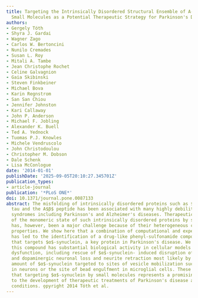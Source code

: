 ```yaml
---
title: Targeting the Intrinsically Disordered Structural Ensemble of A-Synuclein by
  Small Molecules as a Potential Therapeutic Strategy for Parkinson's Disease
authors:
- Gergely Tóth
- Shyra J. Gardai
- Wagner Zago
- Carlos W. Bertoncini
- Nunilo Cremades
- Susan L. Roy
- Mitali A. Tambe
- Jean Christophe Rochet
- Celine Galvagnion
- Gaia Skibinski
- Steven Finkbeiner
- Michael Bova
- Karin Regnstrom
- San San Chiou
- Jennifer Johnston
- Kari Callaway
- John P. Anderson
- Michael F. Jobling
- Alexander K. Buell
- Ted A. Yednock
- Tuomas P.J. Knowles
- Michele Vendruscolo
- John Christodoulou
- Christopher M. Dobson
- Dale Schenk
- Lisa McConlogue
date: '2014-01-01'
publishDate: '2025-09-05T20:10:27.345701Z'
publication_types:
- article-journal
publication: '*PLoS ONE*'
doi: 10.1371/journal.pone.0087133
abstract: The misfolding of intrinsically disordered proteins such as $α$-synuclein,
  tau and the A$β$ peptide has been associated with many highly debilitating neurodegenerative
  syndromes including Parkinson's and Alzheimer's diseases. Therapeutic targeting
  of the monomeric state of such intrinsically disordered proteins by small molecules
  has, however, been a major challenge because of their heterogeneous conformational
  properties. We show here that a combination of computational and experimental techniques
  has led to the identification of a drug-like phenyl-sulfonamide compound (ELN484228),
  that targets $α$-synuclein, a key protein in Parkinson's disease. We found that
  this compound has substantial biological activity in cellular models of $α$-synuclein-mediated
  dysfunction, including rescue of $α$-synuclein- induced disruption of vesicle trafficking
  and dopaminergic neuronal loss and neurite retraction most likely by reducing the
  amount of $α$-synuclein targeted to sites of vesicle mobilization such as the synapse
  in neurons or the site of bead engulfment in microglial cells. These results indicate
  that targeting $α$-synuclein by small molecules represents a promising approach
  to the development of therapeutic treatments of Parkinson's disease and related
  conditions. o̧pyright 2014 Tóth et al.
---
```

